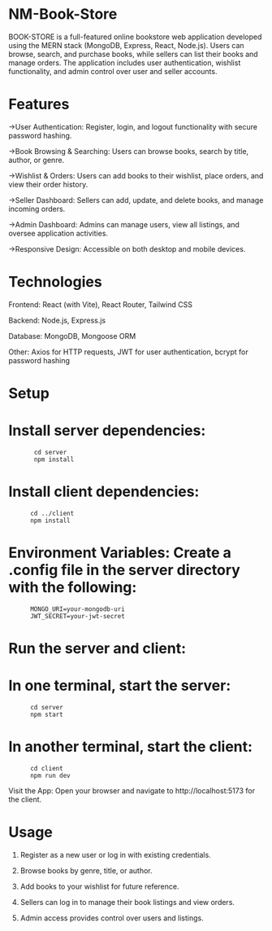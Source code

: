 # NM-Book-Store
BOOK-STORE  is a full-featured online bookstore web application developed using the MERN stack (MongoDB, Express, React, Node.js). Users can browse, search, and purchase books, while sellers can list their books and manage orders. The application includes user authentication, wishlist functionality, and admin control over user and seller accounts.

# Features
  ->User Authentication: Register, login, and logout functionality with secure password hashing.
  
  ->Book Browsing & Searching: Users can browse books, search by title, author, or genre.
  
  ->Wishlist & Orders: Users can add books to their wishlist, place orders, and view their order history.
  
  ->Seller Dashboard: Sellers can add, update, and delete books, and manage incoming orders.
  
  ->Admin Dashboard: Admins can manage users, view all listings, and oversee application activities.
  
  ->Responsive Design: Accessible on both desktop and mobile devices.

# Technologies
Frontend: React (with Vite), React Router, Tailwind CSS

Backend: Node.js, Express.js

Database: MongoDB, Mongoose ORM

Other: Axios for HTTP requests, JWT for user authentication, bcrypt for password hashing

# Setup
  # Install server dependencies:
           cd server
           npm install
  # Install client dependencies:
          cd ../client
          npm install
  # Environment Variables: Create a .config file in the server directory with the following:
          MONGO_URI=your-mongodb-uri
          JWT_SECRET=your-jwt-secret
  # Run the server and client:
   # In one terminal, start the server:
          cd server
          npm start
  #  In another terminal, start the client:
          cd client
          npm run dev
Visit the App: Open your browser and navigate to http://localhost:5173 for the client.

# Usage
  1. Register as a new user or log in with existing credentials.
    
  2. Browse books by genre, title, or author.

  3. Add books to your wishlist for future reference.

  4. Sellers can log in to manage their book listings and view orders.
  
  5. Admin access provides control over users and listings.
